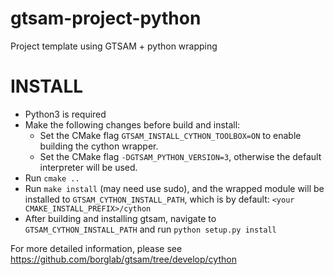 # gtsam-project-python
Project template using GTSAM + python wrapping


INSTALL
=======
- Python3 is required
- Make the following changes before build and install:
    - Set the CMake flag `GTSAM_INSTALL_CYTHON_TOOLBOX=ON` to enable building the cython wrapper.
    - Set the CMake flag `-DGTSAM_PYTHON_VERSION=3`, otherwise the default interpreter will be used.
- Run `cmake ..`
- Run `make install` (may need use sudo), and the wrapped module will be installed to `GTSAM_CYTHON_INSTALL_PATH`, which is
by default: `<your CMAKE_INSTALL_PREFIX>/cython`
- After building and installing gtsam, navigate to `GTSAM_CYTHON_INSTALL_PATH` and run `python setup.py install`

For more detailed information, please see 
https://github.com/borglab/gtsam/tree/develop/cython